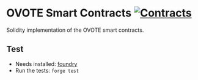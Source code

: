 # OVOTE Smart Contracts [![Contracts](https://github.com/aragon/ovote/workflows/Contracts/badge.svg)](https://github.com/aragon/ovote/actions/workflows/contracts.yml?query=workflow%3AContracts)

Solidity implementation of the OVOTE smart contracts.

## Test
- Needs installed: [foundry](https://github.com/gakonst/foundry)
- Run the tests: `forge test`
